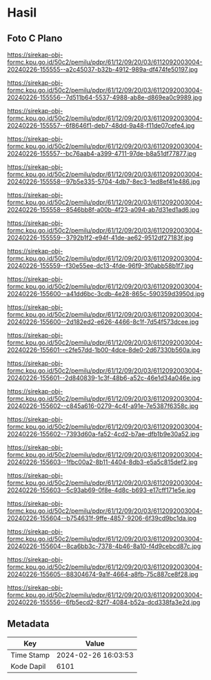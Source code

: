 # Hasil

## Foto C Plano

https://sirekap-obj-formc.kpu.go.id/50c2/pemilu/pdpr/61/12/09/20/03/6112092003004-20240226-155555--a2c45037-b32b-4912-989a-df474fe50197.jpg

https://sirekap-obj-formc.kpu.go.id/50c2/pemilu/pdpr/61/12/09/20/03/6112092003004-20240226-155556--7d511b64-5537-4988-ab8e-d869ea0c9989.jpg

https://sirekap-obj-formc.kpu.go.id/50c2/pemilu/pdpr/61/12/09/20/03/6112092003004-20240226-155557--6f8646f1-deb7-48dd-9a48-f11de07cefe4.jpg

https://sirekap-obj-formc.kpu.go.id/50c2/pemilu/pdpr/61/12/09/20/03/6112092003004-20240226-155557--bc76aab4-a399-4711-97de-b8a51df77877.jpg

https://sirekap-obj-formc.kpu.go.id/50c2/pemilu/pdpr/61/12/09/20/03/6112092003004-20240226-155558--97b5e335-5704-4db7-8ec3-1ed8ef41e486.jpg

https://sirekap-obj-formc.kpu.go.id/50c2/pemilu/pdpr/61/12/09/20/03/6112092003004-20240226-155558--8546bb8f-a00b-4f23-a094-ab7d31ed1ad6.jpg

https://sirekap-obj-formc.kpu.go.id/50c2/pemilu/pdpr/61/12/09/20/03/6112092003004-20240226-155559--3792b1f2-e94f-41de-ae62-9512df27183f.jpg

https://sirekap-obj-formc.kpu.go.id/50c2/pemilu/pdpr/61/12/09/20/03/6112092003004-20240226-155559--f30e55ee-dc13-4fde-96f9-3f0abb58b1f7.jpg

https://sirekap-obj-formc.kpu.go.id/50c2/pemilu/pdpr/61/12/09/20/03/6112092003004-20240226-155600--a41dd6bc-3cdb-4e28-865c-590359d3950d.jpg

https://sirekap-obj-formc.kpu.go.id/50c2/pemilu/pdpr/61/12/09/20/03/6112092003004-20240226-155600--2d182ed2-e626-4466-8c1f-7d54f573dcee.jpg

https://sirekap-obj-formc.kpu.go.id/50c2/pemilu/pdpr/61/12/09/20/03/6112092003004-20240226-155601--c2fe57dd-1b00-4dce-8de0-2d67330b560a.jpg

https://sirekap-obj-formc.kpu.go.id/50c2/pemilu/pdpr/61/12/09/20/03/6112092003004-20240226-155601--2d840839-1c3f-48b6-a52c-46e1d34a046e.jpg

https://sirekap-obj-formc.kpu.go.id/50c2/pemilu/pdpr/61/12/09/20/03/6112092003004-20240226-155602--c845a616-0279-4c4f-a91e-7e5387f6358c.jpg

https://sirekap-obj-formc.kpu.go.id/50c2/pemilu/pdpr/61/12/09/20/03/6112092003004-20240226-155602--7393d60a-fa52-4cd2-b7ae-dfb1b9e30a52.jpg

https://sirekap-obj-formc.kpu.go.id/50c2/pemilu/pdpr/61/12/09/20/03/6112092003004-20240226-155603--1fbc00a2-8b11-4404-8db3-e5a5c815def2.jpg

https://sirekap-obj-formc.kpu.go.id/50c2/pemilu/pdpr/61/12/09/20/03/6112092003004-20240226-155603--5c93ab69-0f8e-4d8c-b693-e17cff171e5e.jpg

https://sirekap-obj-formc.kpu.go.id/50c2/pemilu/pdpr/61/12/09/20/03/6112092003004-20240226-155604--b754631f-9ffe-4857-9206-6f39cd9bc1da.jpg

https://sirekap-obj-formc.kpu.go.id/50c2/pemilu/pdpr/61/12/09/20/03/6112092003004-20240226-155604--8ca6bb3c-7378-4b46-8a10-f4d9cebcd87c.jpg

https://sirekap-obj-formc.kpu.go.id/50c2/pemilu/pdpr/61/12/09/20/03/6112092003004-20240226-155605--88304674-9a1f-4664-a8fb-75c887ce8f28.jpg

https://sirekap-obj-formc.kpu.go.id/50c2/pemilu/pdpr/61/12/09/20/03/6112092003004-20240226-155556--6fb5ecd2-82f7-4084-b52a-dcd338fa3e2d.jpg


## Metadata

| Key        | Value               |
| ---------- | ------------------- |
| Time Stamp | 2024-02-26 16:03:53 |
| Kode Dapil | 6101                |



